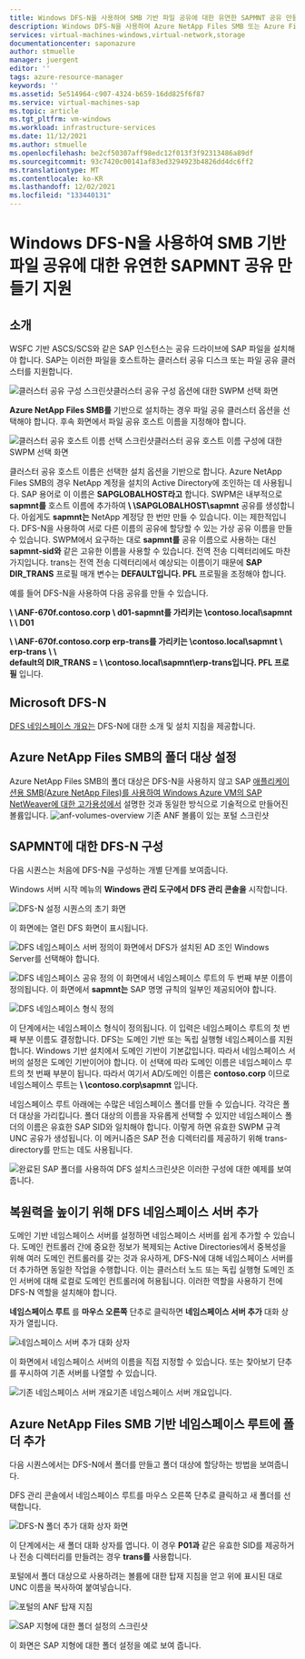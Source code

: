 ```yaml
---
title: Windows DFS-N을 사용하여 SMB 기반 파일 공유에 대한 유연한 SAPMNT 공유 만들기를 지원합니다.
description: Windows DFS-N을 사용하여 Azure NetApp Files SMB 또는 Azure Files Premium SMB에 대한 SAP 관련 SAPMNT 명명 제한 해결
services: virtual-machines-windows,virtual-network,storage
documentationcenter: saponazure
author: stmuelle
manager: juergent
editor: ''
tags: azure-resource-manager
keywords: ''
ms.assetid: 5e514964-c907-4324-b659-16dd825f6f87
ms.service: virtual-machines-sap
ms.topic: article
ms.tgt_pltfrm: vm-windows
ms.workload: infrastructure-services
ms.date: 11/12/2021
ms.author: stmuelle
ms.openlocfilehash: be2cf50307aff98edc12f013f3f92313486a89df
ms.sourcegitcommit: 93c7420c00141af83ed3294923b4826dd4dc6ff2
ms.translationtype: MT
ms.contentlocale: ko-KR
ms.lasthandoff: 12/02/2021
ms.locfileid: "133440131"
---
```

# <a name="using-windows-dfs-n-to-support-flexible-sapmnt-share-creation-for-smb-based-file-share"></a>Windows DFS-N을 사용하여 SMB 기반 파일 공유에 대한 유연한 SAPMNT 공유 만들기 지원

## <a name="introduction"></a>소개

WSFC 기반 ASCS/SCS와 같은 SAP 인스턴스는 공유 드라이브에 SAP 파일을 설치해야 합니다. SAP는 이러한 파일을 호스트하는 클러스터 공유 디스크 또는 파일 공유 클러스터를 지원합니다.

![클러스터 공유 구성 스크린샷](media/virtual-machines-shared-sap-high-availability-guide/swpm-01.png)클러스터 공유 구성 옵션에 대한 SWPM 선택 화면

**Azure NetApp Files SMB를** 기반으로 설치하는 경우 파일 공유 클러스터 옵션을 선택해야 합니다. 후속 화면에서 파일 공유 호스트 이름을 지정해야 합니다.

![클러스터 공유 호스트 이름 선택 스크린샷](media/virtual-machines-shared-sap-high-availability-guide/swpm-02.png)클러스터 공유 호스트 이름 구성에 대한 SWPM 선택 화면

클러스터 공유 호스트 이름은 선택한 설치 옵션을 기반으로 합니다. Azure NetApp Files SMB의 경우 NetApp 계정을 설치의 Active Directory에 조인하는 데 사용됩니다. SAP 용어로 이 이름은 **SAPGLOBALHOST라고** 합니다.
SWPM은 내부적으로 **sapmnt를** 호스트 이름에 추가하여 **\\ \SAPGLOBALHOST\sapmnt** 공유를 생성합니다. 아쉽게도 **sapmnt는** NetApp 계정당 한 번만 만들 수 있습니다. 이는 제한적입니다. DFS-N을 사용하여 서로 다른 이름의 공유에 할당할 수 있는 가상 공유 이름을 만들 수 있습니다. SWPM에서 요구하는 대로 **sapmnt를** 공유 이름으로 사용하는 대신 **sapmnt-sid와** 같은 고유한 이름을 사용할 수 있습니다. 전역 전송 디렉터리에도 마찬가지입니다. trans는 전역 전송 디렉터리에서 예상되는 이름이기 때문에 **SAP DIR_TRANS** 프로필 매개 변수는 **DEFAULT입니다. PFL** 프로필을 조정해야 합니다.

예를 들어 DFS-N을 사용하여 다음 공유를 만들 수 있습니다.  

**\\ \ANF-670f.contoso.corp \\ d01-sapmnt를 가리키는 \contoso.local\sapmnt** **\\ \\ D01**  

**\\ \ANF-670f.contoso.corp erp-trans를 가리키는 \contoso.local\sapmnt \\ erp-trans** **\\ \\**  
**default의 DIR_TRANS = \\ \contoso.local\sapmnt\erp-trans입니다. PFL 프로필** 입니다.

## <a name="microsoft-dfs-n"></a>Microsoft DFS-N

[DFS 네임스페이스 개요는](/windows-server/storage/dfs-namespaces/dfs-overview) DFS-N에 대한 소개 및 설치 지침을 제공합니다.

## <a name="setting-up-folder-targets-for-azure-netapp-files-smb"></a>Azure NetApp Files SMB의 폴더 대상 설정

 Azure NetApp Files SMB의 폴더 대상은 DFS-N을 사용하지 않고 SAP [애플리케이션용 SMB(Azure NetApp Files)를 사용하여 Windows Azure VM의 SAP NetWeaver에 대한 고가용성에서](./high-availability-guide-windows-netapp-files-smb.md) 설명한 것과 동일한 방식으로 기술적으로 만들어진 볼륨입니다. 
![anf-volumes-overview ](media/virtual-machines-shared-sap-high-availability-guide/anf-volumes.png) 기존 ANF 볼륨이 있는 포털 스크린샷

## <a name="configuring-dfs-n-for-sapmnt"></a>SAPMNT에 대한 DFS-N 구성

다음 시퀀스는 처음에 DFS-N을 구성하는 개별 단계를 보여줍니다. 

Windows 서버 시작 메뉴의 **Windows 관리 도구에서** **DFS 관리 콘솔을** 시작합니다.

![DFS-N 설정 시퀀스의 초기 화면](media/virtual-machines-shared-sap-high-availability-guide/dfs-setup-01.png)

이 화면에는 열린 DFS 화면이 표시됩니다.

![DFS 네임스페이스 서버 정의](media/virtual-machines-shared-sap-high-availability-guide/dfs-setup-07.png)이 화면에서 DFS가 설치된 AD 조인 Windows Server를 선택해야 합니다.

![DFS 네임스페이스 공유 정의 ](media/virtual-machines-shared-sap-high-availability-guide/dfs-setup-08.png) 이 화면에서 네임스페이스 루트의 두 번째 부분 이름이 정의됩니다. 이 화면에서 **sapmnt는** SAP 명명 규칙의 일부인 제공되어야 합니다.

![DFS 네임스페이스 형식 정의](media/virtual-machines-shared-sap-high-availability-guide/dfs-setup-09.png)

이 단계에서는 네임스페이스 형식이 정의됩니다. 이 입력은 네임스페이스 루트의 첫 번째 부분 이름도 결정합니다. DFS는 도메인 기반 또는 독립 실행형 네임스페이스를 지원합니다. Windows 기반 설치에서 도메인 기반이 기본값입니다. 따라서 네임스페이스 서버의 설정은 도메인 기반이어야 합니다. 이 선택에 따라 도메인 이름은 네임스페이스 루트의 첫 번째 부분이 됩니다. 따라서 여기서 AD/도메인 이름은 **contoso.corp** 이므로 네임스페이스 루트는 **\\ \contoso.corp\sapmnt** 입니다.

네임스페이스 루트 아래에는 수많은 네임스페이스 폴더를 만들 수 있습니다. 각각은 폴더 대상을 가리킵니다. 폴더 대상의 이름을 자유롭게 선택할 수 있지만 네임스페이스 폴더의 이름은 유효한 SAP SID와 일치해야 합니다. 이렇게 하면 유효한 SWPM 규격 UNC 공유가 생성됩니다. 이 메커니즘은 SAP 전송 디렉터리를 제공하기 위해 trans-directory를 만드는 데도 사용됩니다.

![완료된 SAP 폴더를 사용하여 DFS 설치](media/virtual-machines-shared-sap-high-availability-guide/dfs-setup-11.png)스크린샷은 이러한 구성에 대한 예제를 보여줍니다.

## <a name="adding-additional-dfs-namespace-servers-to-increase-resiliency"></a>복원력을 높이기 위해 DFS 네임스페이스 서버 추가

도메인 기반 네임스페이스 서버를 설정하면 네임스페이스 서버를 쉽게 추가할 수 있습니다. 도메인 컨트롤러 간에 중요한 정보가 복제되는 Active Directories에서 중복성을 위해 여러 도메인 컨트롤러를 갖는 것과 유사하게, DFS-N에 대해 네임스페이스 서버를 더 추가하면 동일한 작업을 수행합니다. 이는 클러스터 노드 또는 독립 실행형 도메인 조인 서버에 대해 로컬로 도메인 컨트롤러에 허용됩니다. 이러한 역할을 사용하기 전에 DFS-N 역할을 설치해야 합니다.

**네임스페이스 루트** 를 **마우스 오른쪽** 단추로 클릭하면 **네임스페이스 서버 추가** 대화 상자가 열립니다.

![네임스페이스 서버 추가 대화 상자](media/virtual-machines-shared-sap-high-availability-guide/dfs-add-nss-07.png)

이 화면에서 네임스페이스 서버의 이름을 직접 지정할 수 있습니다. 또는 찾아보기 단추를 푸시하여 기존 서버를 나열할 수 있습니다.

![기존 네임스페이스 서버 개요](media/virtual-machines-shared-sap-high-availability-guide/dfs-add-nss-08.png)기존 네임스페이스 서버 개요입니다.

## <a name="adding-folders-to-azure-netapp-files-smb-based-namespace-root"></a>Azure NetApp Files SMB 기반 네임스페이스 루트에 폴더 추가

다음 시퀀스에서는 DFS-N에서 폴더를 만들고 폴더 대상에 할당하는 방법을 보여줍니다.

DFS 관리 콘솔에서 네임스페이스 루트를 마우스 오른쪽 단추로 클릭하고 새 폴더를 선택합니다. 

![DFS-N 폴더 추가 대화 상자 화면](media/virtual-machines-shared-sap-high-availability-guide/dfs-add-folder-05.png)

이 단계에서는 새 폴더 대화 상자를 엽니다. 이 경우 **P01과** 같은 유효한 SID를 제공하거나 전송 디렉터리를 만들려는 경우 **trans를** 사용합니다.

포털에서 폴더 대상으로 사용하려는 볼륨에 대한 탑재 지침을 얻고 위에 표시된 대로 UNC 이름을 복사하여 붙여넣습니다.

![포털의 ANF 탑재 지침](media/virtual-machines-shared-sap-high-availability-guide/dfs-add-folder-04.png)

![SAP 지형에 대한 폴더 설정의 스크린샷](media/virtual-machines-shared-sap-high-availability-guide/dfs-add-folder-08.png)

이 화면은 SAP 지형에 대한 폴더 설정을 예로 보여 줍니다.